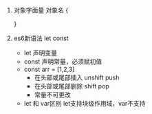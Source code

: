 1. 对象字面量
    对象名 {

    }
2. es6新语法 let const
    - let 声明变量
    - const 声明常量，必须赋初值
    - const arr = [1,2,3]
        - 在头部或尾部插入 unshift push
        - 在头部或尾部删除 shift pop
        - 常量不可更改
    - let 和 var区别
        let支持块级作用域，var不支持